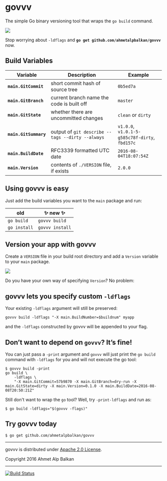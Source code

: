 # govvv

The simple Go binary versioning tool that wraps the `go build` command. 

![](https://cl.ly/0U2m441v392Q/intro-1.gif)

Stop worrying about `-ldflags` and **`go get github.com/ahmetalpbalkan/govvv`** now.

## Build Variables

| Variable | Description | Example |
|----------|-------------|---------|
| **`main.GitCommit`** | short commit hash of source tree | `0b5ed7a` |
| **`main.GitBranch`** | current branch name the code is built off | `master` |
| **`main.GitState`** | whether there are uncommitted changes | `clean` or `dirty` | 
| **`main.GitSummary`** | output of `git describe --tags --dirty --always` | `v1.0.0`, <br/>`v1.0.1-5-g585c78f-dirty`, <br/> `fbd157c` |
| **`main.BuildDate`** | RFC3339 formatted UTC date | `2016-08-04T18:07:54Z` |
| **`main.Version`** | contents of `./VERSION` file, if exists | `2.0.0` |

## Using govvv is easy

Just add the build variables you want to the `main` package and run:

| old          | :sparkles: new :sparkles: |
| -------------|-----------------|
| `go build`   | `govvv build`   |
| `go install` | `govvv install` | 

## Version your app with govvv

Create a `VERSION` file in your build root directory and add a `Version`
variable to your `main` package.

![](https://cl.ly/3Q1K1R2D3b2K/intro-2.gif)

Do you have your own way of specifying `Version`? No problem:

## govvv lets you specify custom `-ldflags`

Your existing `-ldflags` argument will still be preserved:

    govvv build -ldflags "-X main.BuildNumber=$buildnum" myapp

and the `-ldflags` constructed by govvv will be appended to your flag.

## Don’t want to depend on `govvv`? It’s fine!

You can just pass a `-print` argument and `govvv` will just print the
`go build` command with `-ldflags` for you and will not execute the go tool:

    $ govvv build -print
    go build \
	    -ldflags \
	    "-X main.GitCommit=57b9870 -X main.GitBranch=dry-run -X main.GitState=dirty -X main.Version=0.1.0 -X main.BuildDate=2016-08-08T20:50:21Z"

Still don't want to wrap the `go` tool? Well, try `-print-ldflags` and run as:

    $ go build -ldflags="$(govvv -flags)"


## Try govvv today

    $ go get github.com/ahmetalpbalkan/govvv

------

govvv is distributed under [Apache 2.0 License](LICENSE).

Copyright 2016 Ahmet Alp Balkan 

------

[![Build Status](https://travis-ci.org/ahmetalpbalkan/govvv.svg?branch=master)](https://travis-ci.org/ahmetalpbalkan/govvv)

